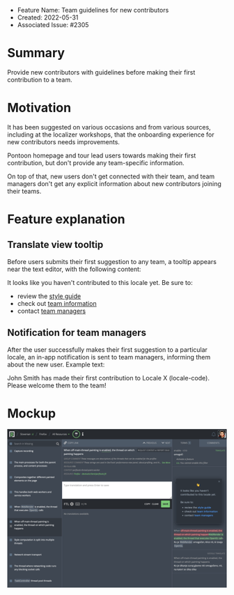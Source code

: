 - Feature Name: Team guidelines for new contributors
- Created: 2022-05-31
- Associated Issue: #2305

# Summary

Provide new contributors with guidelines before making their first contribution to a team.

# Motivation

It has been suggested on various occasions and from various sources, including at the localizer workshops, that the onboarding experience for new contributors needs improvements.

Pontoon homepage and tour lead users towards making their first contribution, but don't provide any team-specific information.

On top of that, new users don't get connected with their team, and team managers don't get any explicit information about new contributors joining their teams.

# Feature explanation

## Translate view tooltip

Before users submits their first suggestion to any team, a tooltip appears near the text editor, with the following content:

It looks like you haven't contributed to this locale yet. Be sure to:
- review the <a href="https://mozilla-l10n.github.io/styleguides/locale-code/">style guide</a>
- check out <a href="/locale-code/info">team information</a>
- contact <a href="/locale-code/contributors">team managers</a>

## Notification for team managers

After the user successfully makes their first suggestion to a particular locale, an in-app notification is sent to team managers, informing them about the new user. Example text:

John Smith has made their first contribution to Locale X (locale-code). Please welcome them to the team!

# Mockup

![](0112/mockup.png)
